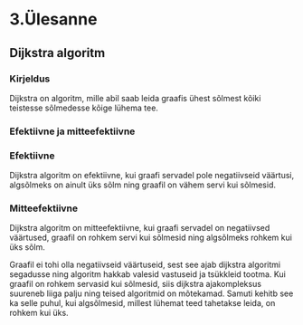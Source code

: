 # 3.Ülesanne 

## Dijkstra algoritm 

### Kirjeldus 

Dijkstra on algoritm, mille abil saab leida graafis ühest sõlmest kõiki teistesse sõlmedesse kõige lühema tee. 

### Efektiivne ja mitteefektiivne

### Efektiivne

Dijkstra algoritm on efektiivne, kui graafi servadel pole negatiivseid väärtusi, algsõlmeks on ainult üks sõlm ning graafil on vähem servi kui sõlmesid. 

### Mitteefektiivne

Dijkstra algoritm on mitteefektiivne, kui graafi servadel on negatiivsed väärtused, graafil on rohkem servi kui sõlmesid ning algsõlmeks rohkem kui üks sõlm.


Graafil ei tohi olla negatiivseid väärtuseid, sest see ajab dijkstra algoritmi segadusse ning algoritm hakkab valesid vastuseid ja tsükkleid tootma. Kui graafil on rohkem servasid kui sõlmesid, siis dijkstra ajakompleksus suureneb liiga palju ning teised algoritmid on mõtekamad.
Samuti kehitb see ka selle puhul, kui algsõlmesid, millest lühemat teed tahetakse leida, on rohkem kui üks.
